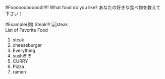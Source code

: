 #Foooooooooood!!!!!
What food do you like? あなたの好きな食べ物を教えて下さい！

#Example(例)
Steak!!!
![steak](0adpDSC_7409-.jpg)<br/>
List of Favorite Food
1. steak
2. cheeseburger
2. Everything
2. sushi!!!!!!
3. CURRY
2. Pizza
3. ramen

